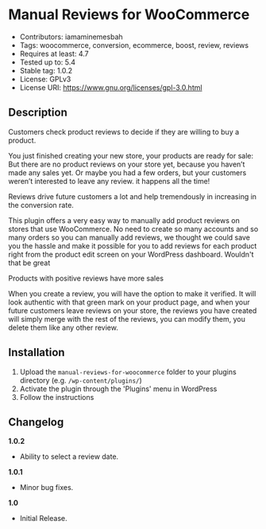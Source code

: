 Manual Reviews for WooCommerce
=======

* Contributors: iamaminemesbah
* Tags: woocommerce, conversion, ecommerce, boost, review, reviews
* Requires at least: 4.7
* Tested up to: 5.4
* Stable tag: 1.0.2
* License: GPLv3
* License URI: https://www.gnu.org/licenses/gpl-3.0.html

## Description

Customers check product reviews to decide if they are willing to buy a product.

You just finished creating your new store, your products are ready for sale: But there are no product reviews on your store yet, because you haven’t made any sales yet. Or maybe you had a few orders, but your customers weren’t interested to leave any review. it happens all the time!

Reviews drive future customers a lot and help tremendously in increasing in the conversion rate.

This plugin offers a very easy way to manually add product reviews on stores that use WooCommerce. No need to create so many accounts and so many orders so you can manually add reviews, we thought we could save you the hassle and make it possible for you to add reviews for each product right from the product edit screen on your WordPress dashboard. Wouldn't that be great 

Products with positive reviews have more sales 

When you create a review, you will have the option to make it verified. It will look authentic with that green mark on your product page, and when your future customers leave reviews on your store, the reviews you have created will simply merge with the rest of the reviews, you can modify them, you delete them like any other review.

## Installation 

1. Upload the `manual-reviews-for-woocommerce` folder to your plugins directory (e.g. `/wp-content/plugins/`)
2. Activate the plugin through the 'Plugins' menu in WordPress
3. Follow the instructions

## Changelog

**1.0.2**
* Ability to select a review date.

**1.0.1**
* Minor bug fixes.

**1.0**
* Initial Release.